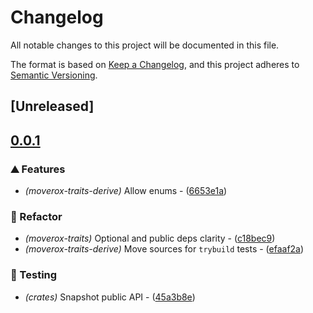 # Changelog

All notable changes to this project will be documented in this file.

The format is based on [Keep a Changelog](https://keepachangelog.com/en/1.0.0/),
and this project adheres to [Semantic Versioning](https://semver.org/spec/v2.0.0.html).

## [Unreleased]

## [0.0.1](https://github.com/0xangelo/moverox/compare/moverox-traits-derive-v0.0.0...moverox-traits-derive-v0.0.1)

### ⛰️ Features

- *(moverox-traits-derive)* Allow enums - ([6653e1a](https://github.com/0xangelo/moverox/commit/6653e1a5de9bddf337a5d0d48b7cd06fae3c3c7d))

### 🚜 Refactor

- *(moverox-traits)* Optional and public deps clarity - ([c18bec9](https://github.com/0xangelo/moverox/commit/c18bec963cfbf7c6df890ab3b9a673a9c92fd44a))
- *(moverox-traits-derive)* Move sources for `trybuild` tests - ([efaaf2a](https://github.com/0xangelo/moverox/commit/efaaf2a3da361f7c6daaf92603f56a8478b1abc6))

### 🧪 Testing

- *(crates)* Snapshot public API - ([45a3b8e](https://github.com/0xangelo/moverox/commit/45a3b8e11ce76e14498965af61e457a1b80663fb))

